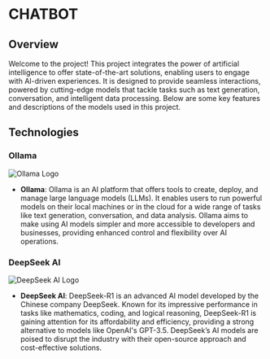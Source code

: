 # CHATBOT

## Overview

Welcome to the project! This project integrates the power of artificial intelligence to offer state-of-the-art solutions, enabling users to engage with AI-driven experiences. It is designed to provide seamless interactions, powered by cutting-edge models that tackle tasks such as text generation, conversation, and intelligent data processing. Below are some key features and descriptions of the models used in this project.

## Technologies

### Ollama 

![Ollama Logo](https://www.linuxtricks.fr/upload/ollama-logo.png)

- **Ollama**: Ollama is an AI platform that offers tools to create, deploy, and manage large language models (LLMs). It enables users to run powerful models on their local machines or in the cloud for a wide range of tasks like text generation, conversation, and data analysis. Ollama aims to make using AI models simpler and more accessible to developers and businesses, providing enhanced control and flexibility over AI operations.

### DeepSeek AI 

![DeepSeek AI Logo](https://harunmudak.com/wp-content/uploads/2025/01/DeepSeek-Logo-1160x653.jpg)

- **DeepSeek AI**: DeepSeek-R1 is an advanced AI model developed by the Chinese company DeepSeek. Known for its impressive performance in tasks like mathematics, coding, and logical reasoning, DeepSeek-R1 is gaining attention for its affordability and efficiency, providing a strong alternative to models like OpenAI's GPT-3.5. DeepSeek’s AI models are poised to disrupt the industry with their open-source approach and cost-effective solutions.

